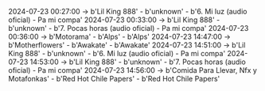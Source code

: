 2024-07-23 00:27:00 -> b'Lil King 888' - b'unknown' - b'6. Mi luz (audio oficial) - Pa mi compa'
2024-07-23 00:33:00 -> b'Lil King 888' - b'unknown' - b'7. Pocas horas (audio oficial) - Pa mi compa'
2024-07-23 00:36:00 -> b'Motorama' - b'Alps' - b'Alps'
2024-07-23 14:47:00 -> b'Motherflowers' - b'Awakate' - b'Awakate'
2024-07-23 14:51:00 -> b'Lil King 888' - b'unknown' - b'6. Mi luz (audio oficial) - Pa mi compa'
2024-07-23 14:53:00 -> b'Lil King 888' - b'unknown' - b'7. Pocas horas (audio oficial) - Pa mi compa'
2024-07-23 14:56:00 -> b'Comida Para Llevar, Nfx y Motafonkas' - b'Red Hot Chile Papers' - b'Red Hot Chile Papers'
